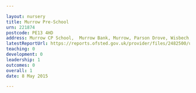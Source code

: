 ```yaml
---

layout: nursery
title: Murrow Pre-School
urn: 221874
postcode: PE13 4HD
address: Murrow CP School,  Murrow Bank, Murrow, Parson Drove, Wisbech, Cambridgeshire, PE13 4HD
latestReportUrl: https://reports.ofsted.gov.uk/provider/files/2482500/urn/221874.pdf
teaching: 0
development: 0
leadership: 1
outcomes: 0
overall: 1
date: 8 May 2015

---
```

